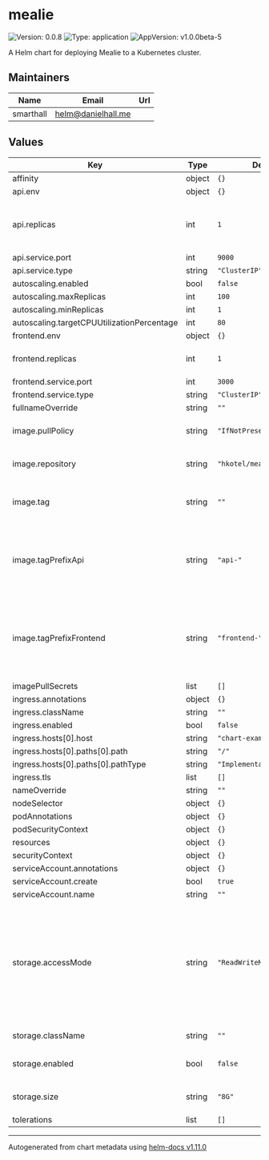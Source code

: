 # mealie

![Version: 0.0.8](https://img.shields.io/badge/Version-0.0.8-informational?style=flat-square) ![Type: application](https://img.shields.io/badge/Type-application-informational?style=flat-square) ![AppVersion: v1.0.0beta-5](https://img.shields.io/badge/AppVersion-v1.0.0beta--5-informational?style=flat-square)

A Helm chart for deploying Mealie to a Kubernetes cluster.

## Maintainers

| Name | Email | Url |
| ---- | ------ | --- |
| smarthall | <helm@danielhall.me> |  |

## Values

| Key | Type | Default | Description |
|-----|------|---------|-------------|
| affinity | object | `{}` |  |
| api.env | object | `{}` |  |
| api.replicas | int | `1` | The number of api replicas to run. Only set above 1 if using postgres |
| api.service.port | int | `9000` |  |
| api.service.type | string | `"ClusterIP"` |  |
| autoscaling.enabled | bool | `false` |  |
| autoscaling.maxReplicas | int | `100` |  |
| autoscaling.minReplicas | int | `1` |  |
| autoscaling.targetCPUUtilizationPercentage | int | `80` |  |
| frontend.env | object | `{}` |  |
| frontend.replicas | int | `1` | The number of frontend replicas to run |
| frontend.service.port | int | `3000` |  |
| frontend.service.type | string | `"ClusterIP"` |  |
| fullnameOverride | string | `""` |  |
| image.pullPolicy | string | `"IfNotPresent"` | The pull policy for mealie images |
| image.repository | string | `"hkotel/mealie"` | The repository for docker images to use |
| image.tag | string | `""` | Override the default app version with another version |
| image.tagPrefixApi | string | `"api-"` | The tag prefix for the API images. The app version number will be appended to this. |
| image.tagPrefixFrontend | string | `"frontend-"` | The tag prefix for the frontend docker images. The app version number will be appended to this. |
| imagePullSecrets | list | `[]` |  |
| ingress.annotations | object | `{}` |  |
| ingress.className | string | `""` |  |
| ingress.enabled | bool | `false` |  |
| ingress.hosts[0].host | string | `"chart-example.local"` |  |
| ingress.hosts[0].paths[0].path | string | `"/"` |  |
| ingress.hosts[0].paths[0].pathType | string | `"ImplementationSpecific"` |  |
| ingress.tls | list | `[]` |  |
| nameOverride | string | `""` |  |
| nodeSelector | object | `{}` |  |
| podAnnotations | object | `{}` |  |
| podSecurityContext | object | `{}` |  |
| resources | object | `{}` |  |
| securityContext | object | `{}` |  |
| serviceAccount.annotations | object | `{}` |  |
| serviceAccount.create | bool | `true` |  |
| serviceAccount.name | string | `""` |  |
| storage.accessMode | string | `"ReadWriteMany"` | The accessMode that is supported. If using ReadWriteMany multiple pods will be created. If using ReadWriteOnce a single pod will be used. |
| storage.className | string | `""` | The storage class to use |
| storage.enabled | bool | `false` | Enable storage that isn't emphemeral |
| storage.size | string | `"8G"` | The size of the storage to allocate |
| tolerations | list | `[]` |  |

----------------------------------------------
Autogenerated from chart metadata using [helm-docs v1.11.0](https://github.com/norwoodj/helm-docs/releases/v1.11.0)
